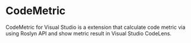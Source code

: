 # CodeMetric
CodeMetric for Visual Studio is a extension that calculate code metric via using Roslyn API and show metric result in Visual Studio CodeLens.
